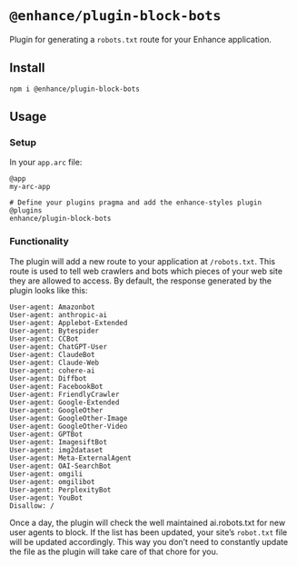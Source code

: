 # `@enhance/plugin-block-bots`

Plugin for generating a `robots.txt` route for your Enhance application.

## Install

```
npm i @enhance/plugin-block-bots
```

## Usage

### Setup

In your `app.arc` file:

```arc
@app
my-arc-app

# Define your plugins pragma and add the enhance-styles plugin
@plugins
enhance/plugin-block-bots
```

### Functionality

The plugin will add a new route to your application at `/robots.txt`. This route is used to tell web crawlers and bots which pieces of your web site they are allowed to access. By default, the response generated by the plugin looks like this:

```
User-agent: Amazonbot
User-agent: anthropic-ai
User-agent: Applebot-Extended
User-agent: Bytespider
User-agent: CCBot
User-agent: ChatGPT-User
User-agent: ClaudeBot
User-agent: Claude-Web
User-agent: cohere-ai
User-agent: Diffbot
User-agent: FacebookBot
User-agent: FriendlyCrawler
User-agent: Google-Extended
User-agent: GoogleOther
User-agent: GoogleOther-Image
User-agent: GoogleOther-Video
User-agent: GPTBot
User-agent: ImagesiftBot
User-agent: img2dataset
User-agent: Meta-ExternalAgent
User-agent: OAI-SearchBot
User-agent: omgili
User-agent: omgilibot
User-agent: PerplexityBot
User-agent: YouBot
Disallow: /
```

Once a day, the plugin will check the well maintained ai.robots.txt for new user agents to block. If the list has been updated, your site’s `robot.txt` file will be updated accordingly. This way you don’t need to constantly update the file as the plugin will take care of that chore for you.
